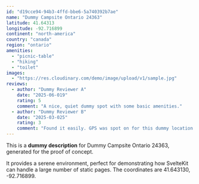 ```yaml
---
id: "d19cce94-94b3-4ffd-bbe6-5a740392b7ae"
name: "Dummy Campsite Ontario 24363"
latitude: 41.64313
longitude: -92.716899
continent: "north-america"
country: "canada"
region: "ontario"
amenities:
  - "picnic-table"
  - "hiking"
  - "toilet"
images:
  - "https://res.cloudinary.com/demo/image/upload/v1/sample.jpg"
reviews:
  - author: "Dummy Reviewer A"
    date: "2025-06-019"
    rating: 5
    comment: "A nice, quiet dummy spot with some basic amenities."
  - author: "Dummy Reviewer B"
    date: "2025-03-025"
    rating: 3
    comment: "Found it easily. GPS was spot on for this dummy location."
---
```


This is a **dummy description** for Dummy Campsite Ontario 24363, generated for the proof of concept.

It provides a serene environment, perfect for demonstrating how SvelteKit can handle a large number of static pages. The coordinates are 41.643130, -92.716899.
